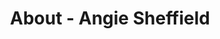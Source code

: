 ---
id: angie_sheffield
permalink: "/about/angie_sheffield"
full_name: Angie Sheffield
title: About - Angie Sheffield
role: Senior Director of Data and AI
image: angie_sheffield.jpg
about: 
github: 
linkedin: https://www.linkedin.com/in/angelasheffield/
featimg: "/assets/aboutBanner1.jpg"
layout: about/profile
weight: 6
---